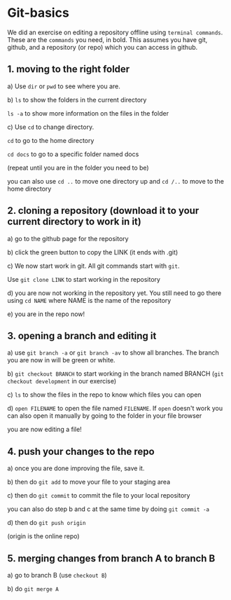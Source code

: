 # Git-basics
We did an exercise on editing a repository offline using `terminal commands`. These are the `commands` you need, in bold.
This assumes you have git, github, and a repository (or repo) which you can access in github.

## 1. moving to the right folder

a) Use `dir` or `pwd` to see where you are.

b) `ls` to show the folders in the current directory

`ls -a` to show more information on the files in the folder

c) Use `cd` to change directory.

`cd` to go to the home directory

`cd docs` to go to  a specific folder named docs

(repeat until you are in the folder you need to be)

you can also use `cd ..` to move one directory up and `cd /..` to move to the home directory

## 2. cloning a repository (download it to your current directory to work in it)

a) go to the github page for the repository

b) click the green button to copy the LINK (it ends with .git)

c) We now start work in git. All git commands start with `git`.

Use `git clone LINK` to start working in the repository

d) you are now not working in the repository yet. You still need to go there using `cd NAME` where NAME is the name of the repository

e) you are in the repo now!

## 3. opening a branch and editing it

 a) use `git branch -a` or `git branch -av` to show all branches. The branch you are now in will be green or white.
 
 b) `git checkout BRANCH` to start working in the branch named BRANCH (`git checkout development` in our exercise)
 
 c) `ls` to show the files in the repo to know which files you can open
 
 d) `open FILENAME` to open the file named `FILENAME`. If `open` doesn't work you can also open it manually by going to the folder in your file browser
 
you are now editing a file!

## 4. push your changes to the repo

a) once you are done improving the file, save it.

b) then do `git add` to move your file to your staging area

c) then do `git commit` to commit the file to your local repository

you can also do step b and c at the same time by doing `git commit -a`

d) then do `git push origin`

(origin is the online repo)

## 5. merging changes from branch A to branch B

a) go to branch B (use `checkout B`)

b) do `git merge A`
